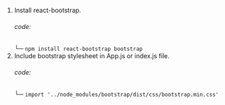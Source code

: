 1. Install react-bootstrap.
    ###### code:
      └─ ` npm install react-bootstrap bootstrap `
2. Include bootstrap stylesheet in App.js or index.js file.
    ###### code:
      └─ ` import '../node_modules/bootstrap/dist/css/bootstrap.min.css' `
